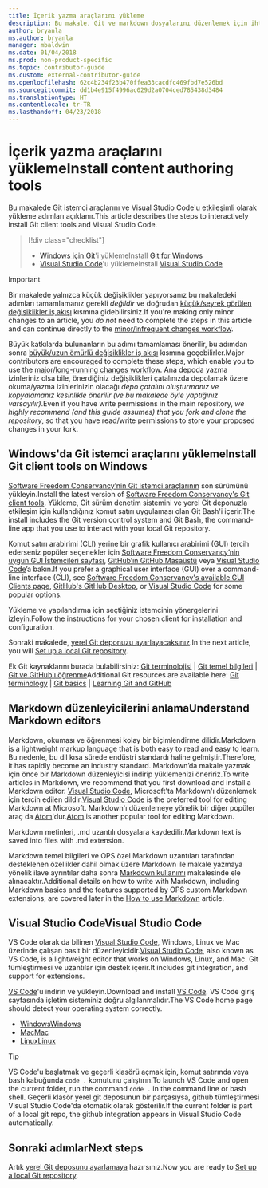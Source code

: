 ```yaml
---
title: İçerik yazma araçlarını yükleme
description: Bu makale, Git ve markdown dosyalarını düzenlemek için ihtiyacınız olacak istemci araçları indirip yüklemenize yardımcı olur.
author: bryanla
ms.author: bryanla
manager: mbaldwin
ms.date: 01/04/2018
ms.prod: non-product-specific
ms.topic: contributor-guide
ms.custom: external-contributor-guide
ms.openlocfilehash: 62c4b234f23b470ffea33cacdfc469fbd7e526bd
ms.sourcegitcommit: dd1b4e915f4996ac029d2a0704ced785438d3484
ms.translationtype: HT
ms.contentlocale: tr-TR
ms.lasthandoff: 04/23/2018
---
```

# <a name="install-content-authoring-tools"></a><span data-ttu-id="05029-103">İçerik yazma araçlarını yükleme</span><span class="sxs-lookup"><span data-stu-id="05029-103">Install content authoring tools</span></span>

<span data-ttu-id="05029-104">Bu makalede Git istemci araçlarını ve Visual Studio Code'u etkileşimli olarak yükleme adımları açıklanır.</span><span class="sxs-lookup"><span data-stu-id="05029-104">This article describes the steps to interactively install Git client tools and Visual Studio Code.</span></span>
> [!div class="checklist"]
> * <span data-ttu-id="05029-105">[Windows için Git](https://git-scm.com/download/win)'i yükleme</span><span class="sxs-lookup"><span data-stu-id="05029-105">Install [Git for Windows](https://git-scm.com/download/win)</span></span>
> * <span data-ttu-id="05029-106">[Visual Studio Code](https://code.visualstudio.com/)'u yükleme</span><span class="sxs-lookup"><span data-stu-id="05029-106">Install [Visual Studio Code](https://code.visualstudio.com/)</span></span>

>[!IMPORTANT]
> <span data-ttu-id="05029-107">Bir makalede yalnızca küçük değişiklikler yapıyorsanız bu makaledeki adımları tamamlamanız gerekli *değildir* ve doğrudan [küçük/seyrek görülen değişiklikler iş akışı](light-workflow.md) kısmına gidebilirsiniz.</span><span class="sxs-lookup"><span data-stu-id="05029-107">If you're making only minor changes to an article, you *do not* need to complete the steps in this article and can continue directly to the [minor/infrequent changes workflow](light-workflow.md).</span></span>
>
> <span data-ttu-id="05029-108">Büyük katkılarda bulunanların bu adımı tamamlaması önerilir, bu adımdan sonra [büyük/uzun ömürlü değişiklikler iş akışı](full-workflow.md) kısmına geçebilirler.</span><span class="sxs-lookup"><span data-stu-id="05029-108">Major contributors are encouraged to complete these steps, which enable you to use the [major/long-running changes workflow](full-workflow.md).</span></span> <span data-ttu-id="05029-109">Ana depoda yazma izinleriniz olsa bile, önerdiğiniz değişiklikleri çatalınızda depolamak üzere okuma/yazma izinlerinizin olacağı *depo çatalını oluşturmanız ve kopyalamanız kesinlikle önerilir (ve bu makalede öyle yaptığınız varsayılır)*.</span><span class="sxs-lookup"><span data-stu-id="05029-109">Even if you have write permissions in the main repository, *we highly recommend (and this guide assumes) that you fork and clone the repository*, so that you have read/write permissions to store your proposed changes in your fork.</span></span>

## <a name="install-git-client-tools-on-windows"></a><span data-ttu-id="05029-110">Windows'da Git istemci araçlarını yükleme</span><span class="sxs-lookup"><span data-stu-id="05029-110">Install Git client tools on Windows</span></span>

 <span data-ttu-id="05029-111">[Software Freedom Conservancy’nin Git istemci araçlarının](https://git-scm.com/download/) son sürümünü yükleyin.</span><span class="sxs-lookup"><span data-stu-id="05029-111">Install the latest version of [Software Freedom Conservancy's Git client tools](https://git-scm.com/download/).</span></span> <span data-ttu-id="05029-112">Yükleme, Git sürüm denetim sistemini ve yerel Git deponuzla etkileşim için kullandığınız komut satırı uygulaması olan Git Bash'i içerir.</span><span class="sxs-lookup"><span data-stu-id="05029-112">The install includes the Git version control system and Git Bash, the command-line app that you use to interact with your local Git repository.</span></span>

<span data-ttu-id="05029-113">Komut satırı arabirimi (CLI) yerine bir grafik kullanıcı arabirimi (GUI) tercih ederseniz popüler seçenekler için [Software Freedom Conservancy’nin uygun GUI İstemcileri sayfası](https://git-scm.com/downloads/guis), [GitHub’ın GitHub Masaüstü](https://desktop.github.com/) veya [Visual Studio Code](https://www.visualstudio.com/products/code-vs.aspx)’a bakın.</span><span class="sxs-lookup"><span data-stu-id="05029-113">If you prefer a graphical user interface (GUI) over a command-line interface (CLI), see [Software Freedom Conservancy's available GUI Clients page](https://git-scm.com/downloads/guis), [GitHub's GitHub Desktop](https://desktop.github.com/), or [Visual Studio Code](https://www.visualstudio.com/products/code-vs.aspx) for some popular options.</span></span>

<span data-ttu-id="05029-114">Yükleme ve yapılandırma için seçtiğiniz istemcinin yönergelerini izleyin.</span><span class="sxs-lookup"><span data-stu-id="05029-114">Follow the instructions for your chosen client for installation and configuration.</span></span>

<span data-ttu-id="05029-115">Sonraki makalede, [yerel Git deponuzu ayarlayacaksınız](get-started-setup-local.md).</span><span class="sxs-lookup"><span data-stu-id="05029-115">In the next article, you will [Set up a local Git repository](get-started-setup-local.md).</span></span>

   <span data-ttu-id="05029-116">Ek Git kaynaklarını burada bulabilirsiniz: [Git terminolojisi](https://help.github.com/articles/github-glossary) | [Git temel bilgileri](https://git-scm.com/book/en/v2/Getting-Started-Git-Basics) | [Git ve GitHub'ı öğrenme](https://help.github.com/articles/good-resources-for-learning-git-and-github/)</span><span class="sxs-lookup"><span data-stu-id="05029-116">Additional Git resources are available here: [Git terminology](https://help.github.com/articles/github-glossary) | [Git basics](https://git-scm.com/book/en/v2/Getting-Started-Git-Basics) | [Learning Git and GitHub](https://help.github.com/articles/good-resources-for-learning-git-and-github/)</span></span>

## <a name="understand-markdown-editors"></a><span data-ttu-id="05029-117">Markdown düzenleyicilerini anlama</span><span class="sxs-lookup"><span data-stu-id="05029-117">Understand Markdown editors</span></span>

<span data-ttu-id="05029-118">Markdown, okuması ve öğrenmesi kolay bir biçimlendirme dilidir.</span><span class="sxs-lookup"><span data-stu-id="05029-118">Markdown is a lightweight markup language that is both easy to read and easy to learn.</span></span> <span data-ttu-id="05029-119">Bu nedenle, bu dil kısa sürede endüstri standardı haline gelmiştir.</span><span class="sxs-lookup"><span data-stu-id="05029-119">Therefore, it has rapidly become an industry standard.</span></span> <span data-ttu-id="05029-120">Markdown’da makale yazmak için önce bir Markdown düzenleyicisi indirip yüklemenizi öneririz.</span><span class="sxs-lookup"><span data-stu-id="05029-120">To write articles in Markdown, we recommend that you first download and install a Markdown editor.</span></span>  <span data-ttu-id="05029-121">[Visual Studio Code](https://code.visualstudio.com/), Microsoft'ta Markdown'ı düzenlemek için tercih edilen dildir.</span><span class="sxs-lookup"><span data-stu-id="05029-121">[Visual Studio Code](https://code.visualstudio.com/) is the preferred tool for editing Markdown at Microsoft.</span></span> <span data-ttu-id="05029-122">Markdown'ı düzenlemeye yönelik bir diğer popüler araç da [Atom](https://atom.io)'dur.</span><span class="sxs-lookup"><span data-stu-id="05029-122">[Atom](https://atom.io) is another popular tool for editing Markdown.</span></span>

<span data-ttu-id="05029-123">Markdown metinleri, .md uzantılı dosyalara kaydedilir.</span><span class="sxs-lookup"><span data-stu-id="05029-123">Markdown text is saved into files with .md extension.</span></span>

<span data-ttu-id="05029-124">Markdown temel bilgileri ve OPS özel Markdown uzantıları tarafından desteklenen özellikler dahil olmak üzere Markdown ile makale yazmaya yönelik ilave ayrıntılar daha sonra [Markdown kullanımı](how-to-write-use-markdown.md) makalesinde ele alınacaktır.</span><span class="sxs-lookup"><span data-stu-id="05029-124">Additional details on how to write with Markdown, including Markdown basics and the features supported by OPS custom Markdown extensions, are covered later in the [How to use Markdown](how-to-write-use-markdown.md) article.</span></span>

## <a name="visual-studio-code"></a><span data-ttu-id="05029-125">Visual Studio Code</span><span class="sxs-lookup"><span data-stu-id="05029-125">Visual Studio Code</span></span>

<span data-ttu-id="05029-126">VS Code olarak da bilinen [Visual Studio Code](https://code.visualstudio.com/), Windows, Linux ve Mac üzerinde çalışan basit bir düzenleyicidir.</span><span class="sxs-lookup"><span data-stu-id="05029-126">[Visual Studio Code](https://code.visualstudio.com/), also known as VS Code, is a lightweight editor that works on Windows, Linux, and Mac.</span></span> <span data-ttu-id="05029-127">Git tümleştirmesi ve uzantılar için destek içerir.</span><span class="sxs-lookup"><span data-stu-id="05029-127">It includes git integration, and support for extensions.</span></span>

<span data-ttu-id="05029-128">[VS Code](https://code.visualstudio.com/)'u indirin ve yükleyin.</span><span class="sxs-lookup"><span data-stu-id="05029-128">Download and install [VS Code](https://code.visualstudio.com/).</span></span> <span data-ttu-id="05029-129">VS Code giriş sayfasında işletim sisteminiz doğru algılanmalıdır.</span><span class="sxs-lookup"><span data-stu-id="05029-129">The VS Code home page should detect your operating system correctly.</span></span>

- [<span data-ttu-id="05029-130">Windows</span><span class="sxs-lookup"><span data-stu-id="05029-130">Windows</span></span>](https://code.visualstudio.com/docs/setup/windows)
- [<span data-ttu-id="05029-131">Mac</span><span class="sxs-lookup"><span data-stu-id="05029-131">Mac</span></span>](https://code.visualstudio.com/docs/setup/mac)
- [<span data-ttu-id="05029-132">Linux</span><span class="sxs-lookup"><span data-stu-id="05029-132">Linux</span></span>](https://code.visualstudio.com/docs/setup/linux)

> [!TIP]
> <span data-ttu-id="05029-133">VS Code'u başlatmak ve geçerli klasörü açmak için, komut satırında veya bash kabuğunda `code .` komutunu çalıştırın.</span><span class="sxs-lookup"><span data-stu-id="05029-133">To launch VS Code and open the current folder, run the command `code .` in the command line or bash shell.</span></span> <span data-ttu-id="05029-134">Geçerli klasör yerel git deposunun bir parçasıysa, github tümleştirmesi Visual Studio Code'da otomatik olarak gösterilir.</span><span class="sxs-lookup"><span data-stu-id="05029-134">If the current folder is part of a local git repo, the github integration appears in Visual Studio Code automatically.</span></span>

## <a name="next-steps"></a><span data-ttu-id="05029-135">Sonraki adımlar</span><span class="sxs-lookup"><span data-stu-id="05029-135">Next steps</span></span>

<span data-ttu-id="05029-136">Artık [yerel Git deposunu ayarlamaya](get-started-setup-local.md) hazırsınız.</span><span class="sxs-lookup"><span data-stu-id="05029-136">Now you are ready to [Set up a local Git repository](get-started-setup-local.md).</span></span>
